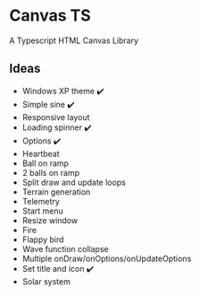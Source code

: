 # Canvas TS
A Typescript HTML Canvas Library

## Ideas
* Windows XP theme :heavy_check_mark:
* Simple sine :heavy_check_mark:
* Responsive layout
* Loading spinner :heavy_check_mark:
* Options :heavy_check_mark:
* Heartbeat
* Ball on ramp
* 2 balls on ramp
* Split draw and update loops
* Terrain generation
* Telemetry
* Start menu
* Resize window
* Fire
* Flappy bird
* Wave function collapse
* Multiple onDraw/onOptions/onUpdateOptions
* Set title and icon :heavy_check_mark:
* Solar system